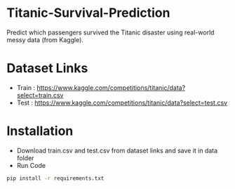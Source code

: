 # Titanic-Survival-Prediction

Predict which passengers survived the Titanic disaster using real-world messy data (from Kaggle).

# Dataset Links

- Train : https://www.kaggle.com/competitions/titanic/data?select=train.csv
- Test : https://www.kaggle.com/competitions/titanic/data?select=test.csv

# Installation

- Download train.csv and test.csv from dataset links and save it in data folder
- Run Code

```bash
pip install -r requirements.txt
```
